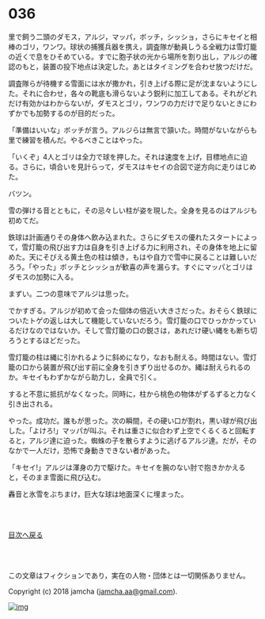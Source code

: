 # 036

里で飼う二頭のダモス，アルジ，マッパ，ボッチ，シッショ，さらにキセイと相棒のゴリ，ワンワ。球状の捕獲兵器を携え，調査隊が動員しうる全戦力は雪灯籠の近くで息をひそめている。すでに胞子状の光から場所を割り出し，アルジの確認のもと，装置の投下地点は決定した。あとはタイミングを合わせ放つだけだ。  

調査隊らが待機する雪面には水が撒かれ，引き上げる際に足が沈まないようにした。それに合わせ，各々の靴底も滑らないよう鋭利に加工してある。それがどれだけ有効かはわからないが，ダモスとゴリ，ワンワの力だけで足りないときにわずかでも加勢するのが目的だった。  

「準備はいいな」ボッチが言う。アルジらは無言で頷いた。時間がないながらも里で練習を積んだ。やるべきことはやった。  

「いくぞ」4人とゴリは全力で球を押した。それは速度を上げ，目標地点に迫る。さらに，頃合いを見計らって，ダモスはキセイの合図で逆方向に走りはじめた。  

バツン。  

雪の弾ける音とともに，その忌々しい柱が姿を現した。全身を見るのはアルジも初めてだ。  

鉄球は計画通りその身体へ飲み込まれた。さらにダモスの優れたスタートによって，雪灯籠の飛び出す力は自身を引き上げる力に利用され，その身体を地上に留めた。天にそびえる黄土色の柱は傾き，もはや自力で雪中に戻ることは難しいだろう。「やった」ボッチとシッショが歓喜の声を漏らす。すぐにマッパとゴリはダモスの加勢に入る。  

まずい。二つの意味でアルジは思った。  

でかすぎる。アルジが初めて会った個体の倍近い大きさだった。おそらく鉄球についたトゲの返しは大して機能していないだろう。雪灯籠の口でひっかかっているだけなのではないか。そして雪灯籠の口の鋭さは，あれだけ硬い縄をも断ち切ろうとするほどだった。  

雪灯籠の柱は縄に引かれるように斜めになり，なおも耐える。時間はない。雪灯籠の口から装置が飛び出す前に全身を引きずり出せるのか。縄は耐えられるのか。キセイもわずかながら助力し，全員で引く。  

すると不意に抵抗がなくなった。同時に，柱から桃色の物体がずるずると力なく引き出される。  

やった。成功だ。誰もが思った。次の瞬間，その硬い口が割れ，黒い球が飛び出した。「よけろ!」マッパが叫ぶ。それは重さに似合わず上空でくるくると回転すると，アルジ達に迫った。蜘蛛の子を散らすように逃げるアルジ達。だが，そのなかで一人だけ，恐怖で身動きできない者があった。  

「キセイ!」アルジは渾身の力で駆けた。キセイを腕のない肘で抱きかかえると，そのまま雪面に飛び込む。  

轟音と氷雪をぶちまけ，巨大な球は地面深くに埋まった。  

<br>  
<br>  

[目次へ戻る](https://github.com/jamcha-aa/OblivionReports/blob/master/README.md)  

<br>  
<br>  

この文章はフィクションであり，実在の人物・団体とは一切関係ありません。  

Copyright (c) 2018 jamcha (jamcha.aa@gmail.com).  

[![img](http://i.creativecommons.org/l/by-nc-sa/4.0/88x31.png)](http://creativecommons.org/licenses/by-nc-sa/4.0/deed)